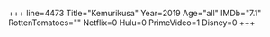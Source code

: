 +++
line=4473
Title="Kemurikusa"
Year=2019
Age="all"
IMDb="7.1"
RottenTomatoes=""
Netflix=0
Hulu=0
PrimeVideo=1
Disney=0
+++

